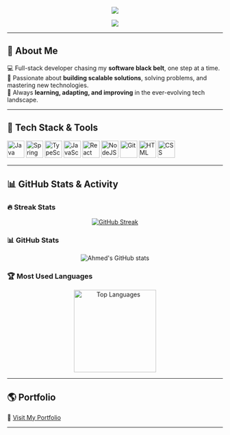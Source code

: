 <p align="center">
  <a>
    <img src="https://readme-typing-svg.demolab.com/?lines=Ahmed%20Hussain;Ahuss98;Digital%20Ninja&font=Fira%20Code&center=true&width=440&height=45&color=f75c7e&vCenter=true&pause=1000&size=22" />
  </a>
</p>
<p align="center">
  <a>
    <img src="https://readme-typing-svg.demolab.com/?lines=Fullstack%20Software%20Developer;Always%20Learning%20New%20Things&font=Fira%20Code&center=true&width=440&height=45&color=f75c7e&vCenter=true&pause=1000&size=22" />
  </a>
</p>

---

## **🚀 About Me**
💻 Full-stack developer chasing my **software black belt**, one step at a time.  
🔨 Passionate about **building scalable solutions**, solving problems, and mastering new technologies.  
🎯 Always **learning, adapting, and improving** in the ever-evolving tech landscape.  

---

## **🧰 Tech Stack & Tools**

<p align="left">
  <img alt="Java" width="40px" src="https://cdn.jsdelivr.net/gh/devicons/devicon/icons/java/java-original.svg"/>
  <img alt="Spring" width="40px" src="https://cdn.jsdelivr.net/gh/devicons/devicon/icons/spring/spring-original.svg" />
  <img alt="TypeScript" width="40px" src="https://cdn.jsdelivr.net/gh/devicons/devicon/icons/typescript/typescript-plain.svg" />
  <img alt="JavaScript" width="40px" src="https://cdn.jsdelivr.net/gh/devicons/devicon/icons/javascript/javascript-plain.svg" />
  <img alt="React" width="40px" src="https://cdn.jsdelivr.net/gh/devicons/devicon/icons/react/react-original.svg" />
  <img alt="NodeJS" width="40px" src="https://cdn.jsdelivr.net/gh/devicons/devicon/icons/nodejs/nodejs-original.svg" />
  <img alt="Git" width="40px" src="https://cdn.jsdelivr.net/gh/devicons/devicon/icons/git/git-original.svg" />
  <img alt="HTML" width="40px" src="https://cdn.jsdelivr.net/gh/devicons/devicon/icons/html5/html5-plain.svg" />
  <img alt="CSS" width="40px" src="https://cdn.jsdelivr.net/gh/devicons/devicon/icons/css3/css3-plain.svg" />
</p>

---

## **📊 GitHub Stats & Activity**
### **🔥 Streak Stats**
<p align="center">
  <a href="https://github.com/Ahuss98/github-readme-streak-stats">
    <img alt="GitHub Streak" src="https://github-readme-streak-stats-eight.vercel.app/?user=Ahuss98&theme=monokai-metallian&hide_border=true&short_numbers=true"/>
  </a>
</p>

### **📊 GitHub Stats**
<p align="center">
  <img alt="Ahmed's GitHub stats" src="https://github-readme-stats.vercel.app/api?username=Ahuss98&show_icons=true&theme=gruvbox"/>
</p>

### **🏆 Most Used Languages**
<p align="center">
  <a href="https://github.com/anuraghazra/github-readme-stats">
    <img alt="Top Languages" src="https://denvercoder1-github-readme-stats.vercel.app/api/top-langs/?username=Ahuss98&langs_count=8&layout=compact&theme=react&hide_border=true&bg_color=1F222E&title_color=F85D7F&icon_color=F8D866&hide=Jupyter%20Notebook,Roff" height="192px"/>
  </a>
</p>

---

## **🌎 Portfolio**
📌 [Visit My Portfolio](https://ahuss98.github.io/web-project/)

---
